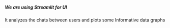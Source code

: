 ##### We are using Streamlit for UI
It analyzes the chats between users and plots some Informative data graphs
